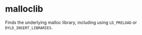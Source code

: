 # malloclib

Finds the underlying malloc library, including using `LD_PRELOAD` or `DYLD_INSERT_LIBRARIES`.
